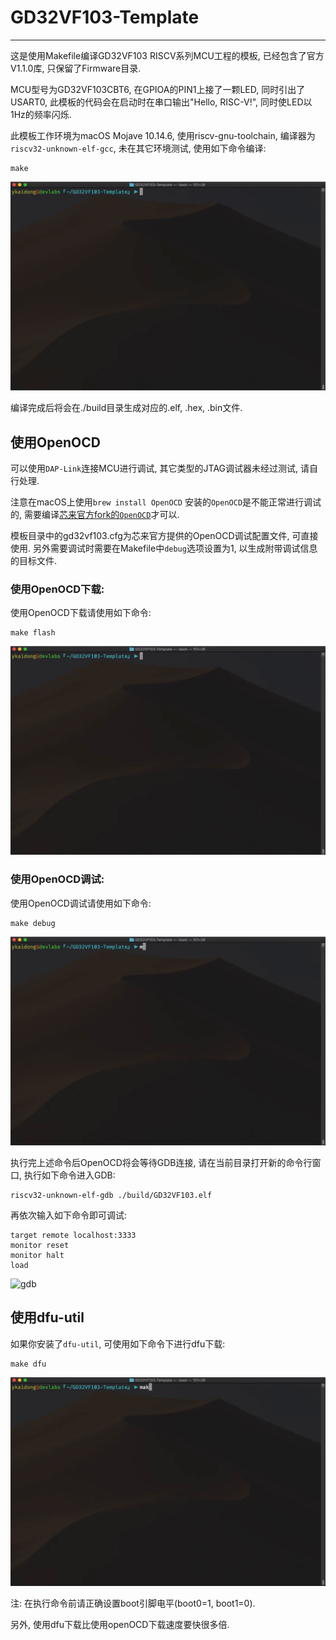 # GD32VF103-Template
---
这是使用Makefile编译GD32VF103 RISCV系列MCU工程的模板, 已经包含了官方V1.1.0库, 只保留了Firmware目录.

MCU型号为GD32VF103CBT6, 在GPIOA的PIN1上接了一颗LED, 同时引出了USART0, 此模板的代码会在启动时在串口输出"Hello, RISC-V!", 同时使LED以1Hz的频率闪烁.

此模板工作环境为macOS Mojave 10.14.6, 使用riscv-gnu-toolchain, 编译器为`riscv32-unknown-elf-gcc`, 未在其它环境测试, 使用如下命令编译:

```shell
make
```

![make](./images/make.gif)

编译完成后将会在./build目录生成对应的.elf, .hex, .bin文件.

## 使用OpenOCD
可以使用`DAP-Link`连接MCU进行调试, 其它类型的JTAG调试器未经过测试, 请自行处理.

注意在macOS上使用`brew install OpenOCD` 安装的`OpenOCD`是不能正常进行调试的, 需要编译[芯来官方fork的`OpenOCD`](https://github.com/riscv-mcu/riscv-openocd)才可以. 

模板目录中的gd32vf103.cfg为芯来官方提供的OpenOCD调试配置文件, 可直接使用. 
另外需要调试时需要在Makefile中`debug`选项设置为1, 以生成附带调试信息的目标文件. 

### 使用OpenOCD下载:
使用OpenOCD下载请使用如下命令:
```shell
make flash
```

![make-flash](./images/make-flash.gif)

### 使用OpenOCD调试:
使用OpenOCD调试请使用如下命令:
```shell
make debug
```

![make-debug](./images/make-debug.gif)

执行完上述命令后OpenOCD将会等待GDB连接, 请在当前目录打开新的命令行窗口, 执行如下命令进入GDB:
```shell
riscv32-unknown-elf-gdb ./build/GD32VF103.elf
```
再依次输入如下命令即可调试:

```shell
target remote localhost:3333
monitor reset
monitor halt
load
```

![gdb](./images/gdb.gif)

## 使用dfu-util

如果你安装了`dfu-util`, 可使用如下命令下进行dfu下载:
```shell
make dfu
```

![make-dfu](./images/make-dfu.gif)

注: 在执行命令前请正确设置boot引脚电平(boot0=1, boot1=0).

另外, 使用dfu下载比使用openOCD下载速度要快很多倍. 



